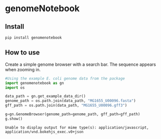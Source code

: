 genomeNotebook
================

<!-- WARNING: THIS FILE WAS AUTOGENERATED! DO NOT EDIT! -->

## Install

    pip install genomenotebook

## How to use

Create a simple genome browser with a search bar. The sequence appears
when zooming in.

``` python
#Using the example E. coli genome data from the package
import genomenotebook as gn
import os

data_path = gn.get_example_data_dir()
genome_path = os.path.join(data_path, "MG1655_U00096.fasta")
gff_path = os.path.join(data_path, "MG1655_U00096.gff3")

g=gn.GenomeBrowser(genome_path=genome_path, gff_path=gff_path)
g.show()
```

  <div id="92453fab-390d-47f1-826e-8b1bff298816" data-root-id="p13223" style="display: contents;"></div>

    Unable to display output for mime type(s): application/javascript, application/vnd.bokehjs_exec.v0+json
